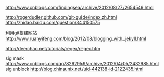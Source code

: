 http://www.cnblogs.com/findingsea/archive/2012/08/27/2654549.html

http://rogerdudler.github.com/git-guide/index.zh.html
http://zhidao.baidu.com/question/344150575


利用git搭建网站
http://www.ruanyifeng.com/blog/2012/08/blogging_with_jekyll.html

http://deerchao.net/tutorials/regex/regex.htm

sig mask
http://www.cnblogs.com/qq78292959/archive/2012/04/05/2432985.html
sig unblock
http://blog.chinaunix.net/uid-442138-id-2122435.html

